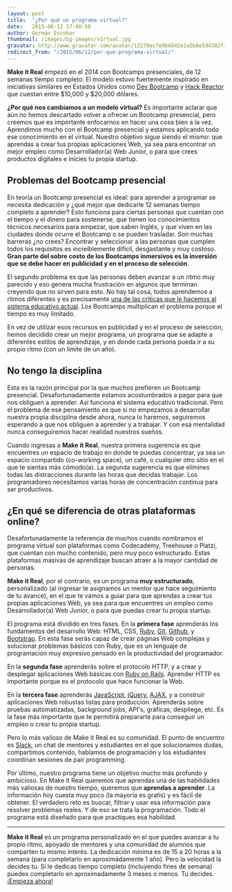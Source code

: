 ```yaml
---
layout: post
title:  "¿Por qué un programa virtual?"
date:   2015-06-12 17:40:58
author: Germán Escobar
thumbnail: /images/bg-images/virtual.jpg
gravatar: http://www.gravatar.com/avatar/12270acfe9b6842e1a5b6e594382f149.jpg?s=80
redirect_from: "/2015/06/12/por-que-programa-virtual/"
---
```


**Make it Real** empezó en el 2014 con Bootcamps presenciales, de 12 semanas tiempo completo. El modelo estuvo fuertemente inspirado en iniciativas similares en Estados Unidos como [Dev Bootcamp](http://devbootcamp.com/) y [Hack Reactor](http://www.hackreactor.com/) que cuestan entre $10,000 y $20,000 dólares.<!--more-->

**¿Por qué nos cambiamos a un modelo virtual?** Es importante aclarar que aún no hemos descartado volver a ofrecer un Bootcamp presencial, pero creemos que es importante enfocarnos en hacer una cosa bien a la vez. Aprendimos mucho con el Bootcamp presencial y estamos aplicando todo ese conocimiento en el virtual. Nuestro objetivo sigue siendo el mismo: que aprendas a crear tus propias aplicaciones Web, ya sea para encontrar un mejor empleo como Desarrollador(a) Web Junior, o para que crees productos digitales e inicies tu propia startup.

## Problemas del Bootcamp presencial

En teoría un Bootcamp presencial es ideal: para aprender a programar se necesita dedicación y ¿qué mejor que dedicarle 12 semanas tiempo completo a aprender? Esto funciona para ciertas personas que cuentan con el tiempo y el dinero para sostenerse, que tienen los conocimientos técnicos necesarios para empezar, que saben Inglés, y que viven en las ciudades donde ocurre el Bootcamp o se pueden trasladar. Son muchas barreras ¿no crees? Encontrar y seleccionar a las personas que cumplen todos los requisitos es increíblemente difícil, desgastante y muy costoso. **Gran parte del sobre costo de los Bootcamps inmersivos es la inversión que se debe hacer en publicidad y en el proceso de selección**.

El segundo problema es que las personas deben avanzar a un ritmo muy parecido y eso genera mucha frustración en algunos que terminan creyendo que no sirven para esto. No hay tal cosa, todos aprendemos a ritmos diferentes y es precisamente [una de las criticas que le hacemos al sistema educativo actual](http://germanescobar.net/2014/06/02/la-nueva-educacion). Los Bootcamps multiplican el problema porque el tiempo es muy limitado.

En vez de utilizar esos recursos en publicidad y en el proceso de selección, hemos decidido crear un mejor programa, un programa que se adapte a diferentes estilos de aprendizaje, y en donde cada persona pueda ir a su propio ritmo (con un límite de un año).

## No tengo la disciplina

Esta es la razón principal por la que muchos prefieren un Bootcamp presencial. Desafortunadamente estamos acostumbrados a pagar para que nos obliguen a aprender. Así funciona  el sistema educativo tradicional. Pero el problema de ese pensamiento es que si no empezamos a desarrollar nuestra propia disciplina desde ahora, nunca lo haremos, seguiremos esperando a que nos obliguen a aprender y a trabajar. Y con esa mentalidad nunca conseguiremos hacer realidad nuestros sueños.

Cuando ingresas a **Make it Real**, nuestra primera sugerencia es que encuentres un espacio de trabajo en donde te puedas concentrar, ya sea un espacio compartido (co-working space), un café, o cualquier otro sitio en el que te sientas más cómodo(a). La segunda sugerencia es que elimines todas las distracciones durante las horas que decidas trabajar. Los programadores necesitamos varias horas de concentración continua para ser productivos.


## ¿En qué se diferencia de otras plataformas online?

Desafortunadamente la referencia de muchos cuando nombramos el programa virtual son plataformas como Codecademy, Treehouse o Platzi, que cuentan con mucho contenido, pero muy poco estructurado. Estas plataformas masivas de aprendizaje buscan atraer a la mayor cantidad de personas.

**Make it Real**, por el contrario, es un programa **muy estructurado**, personalizado (al ingresar te asignamos un mentor que hace seguimiento de tu avance), en el que te vamos a guiar para que aprendas a crear tus propias aplicaciones Web, ya sea para que encuentres un empleo como Desarrollador(a) Web Junior, o para que puedas crear tu propia startup.

El programa está dividido en tres fases. En la **primera fase** aprenderás los fundamentos del desarrollo Web: HTML, CSS, [Ruby](https://www.ruby-lang.org/en/), [Git](http://git-scm.com/), [Github](https://github.com/), y [Bootstrap](http://getbootstrap.com/). En esta fase serás capaz de crear páginas Web complejas y solucionar problemas básicos con Ruby, que es un lenguaje de programación muy expresivo pensado en la productividad del programador.

En la **segunda fase** aprenderás sobre el protocolo HTTP, y a crear y desplegar aplicaciones Web básicas con [Ruby on Rails](http://rubyonrails.org/). Aprender HTTP es importante porque es el protocolo que hace funcionar la Web.

En la **tercera fase** aprenderás [JavaScript](https://es.wikipedia.org/wiki/JavaScript), [jQuery](https://jquery.com/), [AJAX](https://es.wikipedia.org/wiki/AJAX), y a construir aplicaciones Web robustas listas para producción. Aprenderás sobre pruebas automatizadas, background jobs, API's, gráficas, despliege, etc. Es la fase más importante que te permitirá prepararte para conseguir un empleo o crear tu propia startup.

Pero lo más valioso de Make it Real es su comunidad. El punto de encuentro es [Slack](https://slack.com/), un chat de mentores y estudiantes en el que solucionamos dudas, compartimos contenido, hablamos de programación y los estudiantes coordinan sesiones de pair programming.

Por último, nuestro programa tiene un objetivo mucho más profundo y ambicioso. En Make it Real queremos que aprendas una de las habilidades más valiosas de nuestro tiempo, queremos que **aprendas a aprender**. La información hoy cuesta muy poco (la mayoría es gratis) y es fácil de obtener. El verdadero reto es buscar, filtrar y usar esa información para resolver problemas reales. Y de eso se trata la programación. Todo el programa está diseñado para que practiques esa habilidad.

***

**Make it Real** es un programa personalizado en el que puedes avanzar a tu propio ritmo, apoyado de mentores y una comunidad de alumnos que comparten tu mismo interés. La dedicación mínima es de 15 a 20 horas a la semana (para completarlo en aproximádamente 1 año). Pero la velocidad la decides tu. Si le dedicas tiempo completo (incluyendo fines de semana) puedes completarlo en aproximadamente 3 meses o menos. Tu decides. <a href="http://makeitreal.camp/">¡Empieza ahora!</a>